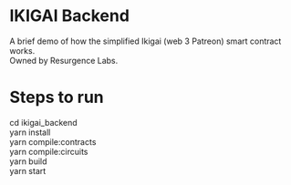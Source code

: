 # IKIGAI Backend  
A brief demo of how the simplified Ikigai (web 3 Patreon) smart contract works.  
Owned by Resurgence Labs.


# Steps to run  
cd ikigai_backend  
yarn install  
yarn compile:contracts    
yarn compile:circuits  
yarn build  
yarn start  





